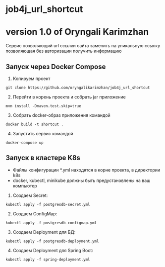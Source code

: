 # job4j_url_shortcut
# version 1.0 of Oryngali Karimzhan

Cервис позволяющий url ссылки сайта заменить на уникальную ссылку позволяющая без авторизации получить информацию

## Запуск через Docker Compose

1. Копируем проект
```
git clone https://github.com/oryngalikarimzhan/job4j_url_shortcut
```
2. Перейти в корень проекта и собрать jar приложение
```
mvn install -Dmaven.test.skip=true
```
3. Собрать docker-образ приложения командой
```
docker build -t shortcut .
```
4. Запустить сервис командой
```
docker-compose up
```

## Запуск в кластере K8s

* Файлы конфигурации *.yml находятся в корне проекта, в директории k8s
* docker, kubectl, minikube должны быть предустановлены на ваш компьютер

1. Создаем Secret:
```
kubectl apply -f postgresdb-secret.yml
```
2. Создаем ConfigMap:
```
kubectl apply -f postgresdb-configmap.yml
```
3. Создаем Deployment для БД:
```
kubectl apply -f postgresdb-deployment.yml
```
4. Создаем Deployment для Spring Boot:
```
kubectl apply -f spring-deployment.yml
```
